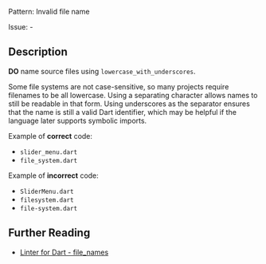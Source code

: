 Pattern: Invalid file name

Issue: -

## Description

**DO** name source files using `lowercase_with_underscores`.

Some file systems are not case-sensitive, so many projects require filenames to
be all lowercase. Using a separating character allows names to still be readable
in that form. Using underscores as the separator ensures that the name is still
a valid Dart identifier, which may be helpful if the language later supports
symbolic imports.

Example of **correct** code:

* `slider_menu.dart`
* `file_system.dart`

Example of **incorrect** code:

* `SliderMenu.dart`
* `filesystem.dart`
* `file-system.dart`

## Further Reading

* [Linter for Dart - file_names](https://dart.dev/tools/linter-rules/file_names)